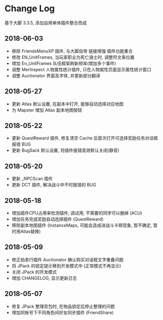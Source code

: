 # Change Log
基于大脚 3.3.5, 添加自用单体插件整合而成

## 2018-06-03
* 移除 FriendsMenuXP 插件, 与大脚自带 链接增强 插件功能重合
* 修改 EN_UnitFrames, 当玩家职业为死亡骑士时, 调整符文条位置
* 增加 En_UnitFrames 队伍框架刷新频率(增加多个事件)
* 调整 MerInspect 人物属性统计插件, 只在人物属性页面显示属性统计窗口
* 调整 Auctionator 界面及字体, 并更新部分翻译

## 2018-05-27
* 更新 Atlas 默认设置, 在副本中打开, 能够自动选择对应地图
* 为 Mapster 增加 Atlas 副本地图按钮

## 2018-05-22
* 更新 QuestReward 插件, 修复清空 Cache 后首次打开可选择奖励任务对话框报错 BUG
* 更新 BugSack 默认设置, 将插件报错音效默认关闭(静音)

## 2018-05-20
* 更新 _NPCScan 插件
* 更新 DCT 插件, 解决战斗中不时报错的 BUG

## 2018-05-18
* 增加插件CPU占用率检测插件, 调试用, 不需要的同学可以删掉 (ACU)
* 增加任务完成奖励自动选择插件 (QuestReward)
* 移除副本地图插件 (InstanceMaps, 可能会造成进战斗卡顿现象, 暂不确定, 暂时用Atlas替换)

## 2018-05-09
* 修正拍卖行插件 Auctionator 确认购买对话框文字重叠问题
* 将 JPack 的锁定提示移到开发模式中 (正常模式不再显示)
* 关闭 JPack 的开发模式
* 增加 CHANGELOG, 显示更新日志

## 2018-05-07
* 修复 JPack 整理背包时, 在物品锁定后停止整理的问题
* 增加同账号下不同角色间好友同步插件 (FriendShare)